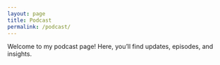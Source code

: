 ```yaml
---
layout: page
title: Podcast
permalink: /podcast/
---
```


Welcome to my podcast page! Here, you’ll find updates, episodes, and insights.

